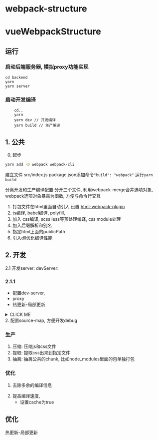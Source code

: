 # webpack-structure

# vueWebpackStructure

## 运行

### 启动后端服务器, 模拟proxy功能实现

```
cd backend
yarn
yarn server
```

### 启动开发编译

```
    cd..
    yarn
    yarn dev // 开发编译
    yarn build // 生产编译
```

## 1. 公共
0. 起步
``` bash
yarn add -D webpack webpack-cli
```
建立文件 src/index.js
package.json添加命令`"build": "webpack"`
运行`yarn build`

分离开发和生产编译配置
分开三个文件, 利用webpack-merge合并选项对象, webpack选项对象暴露为函数, 方便与命令行交互
1. 打包文件在html里面自动引入
设置 [html-webpack-plugin](https://webpack.js.org/plugins/html-webpack-plugin/#root)
2. ts编译, babel编译, polyfill, 
3. 加入 css编译, scss less等预处理编译, css module处理
4. 加入后缀解析和别名
5. 指定html上面的publicPath
6. 引入dll优化编译性能

## 2. 开发

2.1 开发server: devServer: 

### 2.1.1

- 配置dev-server,
- proxy
- 热更新-局部更新
<details>
<summary>CLICK ME</summary>
<p>

[webpack官方文档 Hot Module Replacement](https://webpack.js.org/guides/hot-module-replacement/)
搭配
[react-hot-loader](https://github.com/gaearon/react-hot-loader)

```javascript
// build/webpack.config.dev.js
devServer: {
    // ...
    hot: true
}
```

```javascript
// 入口文件index.tsx
import {
    hot
} from 'react-hot-loader/root';
import * as React from 'react'
import * as ReactDOM from 'react-dom'
// ...

const HotApp = hot(App)
ReactDOM.render( <
    HotApp / > ,
    document.getElementById('root')
)
```

  </p>
</details>
2. 配置source-map, 方便开发debug

### 生产

1. 压缩: 压缩js和css文件
2. 提取: 提取css出来到指定文件
3. 抽离: 抽离公共的chunk, 比如node_modules里面的包单独打包

### 优化

1. 去除多余的编译信息
<!-- 2. 分离开发和生产的配置文件 -->
2. 提高编译速度, 
    - 设置cache为true

## 优化

热更新-局部更新

